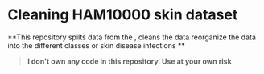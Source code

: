 # Cleaning HAM10000 skin dataset

**This repository spilts data from the , cleans the data reorganize the data into the different classes or skin disease infections
**

> **I don't own any code in this repository. Use at your own risk**
